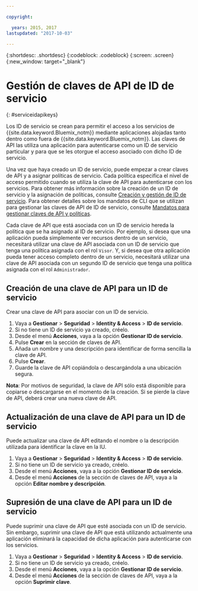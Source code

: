 ```yaml
---

copyright:

  years: 2015, 2017
lastupdated: "2017-10-03"

---
```


{:shortdesc: .shortdesc}
{:codeblock: .codeblock}
{:screen: .screen}
{:new_window: target="_blank"}

# Gestión de claves de API de ID de servicio
{: #serviceidapikeys}

Los ID de servicio se crean para permitir el acceso a los servicios de {{site.data.keyword.Bluemix_notm}} mediante aplicaciones alojadas tanto dentro como fuera de {{site.data.keyword.Bluemix_notm}}. Las claves de API las utiliza una aplicación para autenticarse como un ID de servicio particular y para que se les otorgue el acceso asociado con dicho ID de servicio.

Una vez que haya creado un ID de servicio, puede empezar a crear claves de API y a asignar políticas de servicio. Cada política especifica el nivel de acceso permitido cuando se utiliza la clave de API para autenticarse con los servicios. Para obtener más información sobre la creación de un ID de servicio y la asignación de políticas, consulte [Creación y gestión de ID de servicio](serviceids.html). Para obtener detalles sobre los mandatos de CLI que se utilizan para gestionar las claves de API de ID de servicio, consulte [Mandatos para gestionar claves de API y políticas](/docs/cli/reference/bluemix_cli/bx_cli.html#bx_commands_iam).

Cada clave de API que está asociada con un ID de servicio hereda la política que se ha asignado al ID de servicio. Por ejemplo, si desea que una aplicación pueda simplemente ver recursos dentro de un servicio, necesitará utilizar una clave de API asociada con un ID de servicio que tenga una política asignada con el rol `Visor`. Y, si desea que otra aplicación pueda tener acceso completo dentro de un servicio, necesitará utilizar una clave de API asociada con un segundo ID de servicio que tenga una política asignada con el rol `Administrador`.

## Creación de una clave de API para un ID de servicio

Crear una clave de API para asociar con un ID de servicio.

1. Vaya a **Gestionar** &gt; **Seguridad** &gt; **Identity & Access** &gt; **ID de servicio**. 
2. Si no tiene un ID de servicio ya creado, créelo.
3. Desde el menú **Acciones**, vaya a la opción **Gestionar ID de servicio**.
4. Pulse **Crear** en la sección de claves de API.
5. Añada un nombre y una descripción para identificar de forma sencilla la clave de API.
6. Pulse **Crear**.
7. Guarde la clave de API copiándola o descargándola a una ubicación segura.

**Nota**: Por motivos de seguridad, la clave de API sólo está disponible para copiarse o descargarse en el momento de la creación. Si se pierde la clave de API, deberá crear una nueva clave de API.

## Actualización de una clave de API para un ID de servicio

Puede actualizar una clave de API editando el nombre o la descripción utilizada para identificar la clave en la IU.

1. Vaya a **Gestionar** &gt; **Seguridad** &gt; **Identity & Access** &gt; **ID de servicio**. 
2. Si no tiene un ID de servicio ya creado, créelo.
3. Desde el menú **Acciones**, vaya a la opción **Gestionar ID de servicio**.
4. Desde el menú **Acciones** de la sección de claves de API, vaya a la opción **Editar nombre y descripción**.


## Supresión de una clave de API para un ID de servicio

Puede suprimir una clave de API que esté asociada con un ID de servicio. Sin embargo, suprimir una clave de API que está utilizando actualmente una aplicación eliminará la capacidad de dicha aplicación para autenticarse con los servicios.

1. Vaya a **Gestionar** &gt; **Seguridad** &gt; **Identity & Access** &gt; **ID de servicio**. 
2. Si no tiene un ID de servicio ya creado, créelo.
3. Desde el menú **Acciones**, vaya a la opción **Gestionar ID de servicio**.
4. Desde el menú **Acciones** de la sección de claves de API, vaya a la opción **Suprimir clave**.



